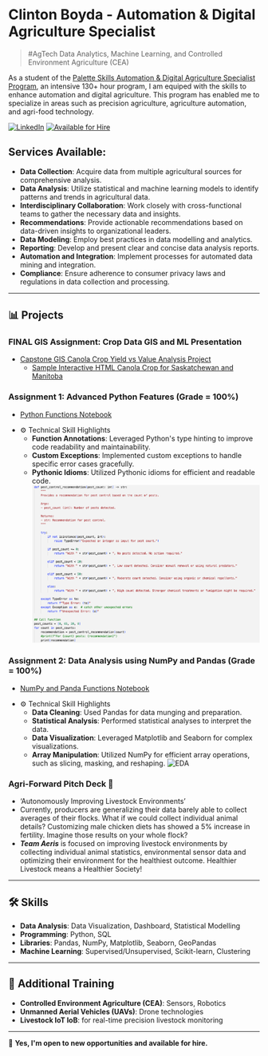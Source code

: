 # Clinton Boyda - Automation & Digital Agriculture Specialist
> #AgTech Data Analytics, Machine Learning, and Controlled Environment Agriculture (CEA)

As a student of the [Palette Skills Automation & Digital Agriculture Specialist Program](https://paletteskills.org/agtech), an intensive 130+ hour program, I am equiped with the skills to enhance automation and digital agriculture. This program has enabled me to specialize in areas such as precision agriculture, agriculture automation, and agri-food technology.

[![LinkedIn](https://img.shields.io/badge/-LinkedIn-blue?style=flat-square&logo=LinkedIn&logoColor=white&link=https://www.linkedin.com/in/clintonboyda/)](https://www.linkedin.com/in/clintonboyda/)
[![Available for Hire](https://img.shields.io/badge/-Available%20for%20Hire-green?style=flat-square)](https://www.linkedin.com/in/clintonboyda/)

## Services Available:
- **Data Collection**: Acquire data from multiple agricultural sources for comprehensive analysis.
- **Data Analysis**: Utilize statistical and machine learning models to identify patterns and trends in agricultural data.
- **Interdisciplinary Collaboration**: Work closely with cross-functional teams to gather the necessary data and insights.
- **Recommendations**: Provide actionable recommendations based on data-driven insights to organizational leaders.
- **Data Modeling**: Employ best practices in data modelling and analytics.
- **Reporting**: Develop and present clear and concise data analysis reports.
- **Automation and Integration**: Implement processes for automated data mining and integration.
- **Compliance**: Ensure adherence to consumer privacy laws and regulations in data collection and processing.


---

## 📊 Projects

### FINAL GIS Assignment: Crop Data GIS and ML Presentation
- [Capstone GIS Canola Crop Yield vs Value Analysis Project](https://github.com/cboyda/AgTech/blob/main/README_capstone.md)
  - [Sample Interactive HTML Canola Crop for Saskatchewan and Manitoba](https://raw.githack.com/cboyda/AgTech/main/Visuals/Canola_2021.html)

### Assignment 1: Advanced Python Features (Grade = 100%)
- [Python Functions Notebook](https://github.com/cboyda/Palette_Cohort_4/blob/main/Assignments/Assignment_1%262.ipynb)

* ⚙️ Technical Skill Highlights
  - **Function Annotations**: Leveraged Python's type hinting to improve code readability and maintainability.
  - **Custom Exceptions**: Implemented custom exceptions to handle specific error cases gracefully.
  - **Pythonic Idioms**: Utilized Pythonic idioms for efficient and readable code.
![Function Documentation](https://raw.githubusercontent.com/cboyda/AgTech/main/Trainings/assignment_function_documentation.png)

### Assignment 2: Data Analysis using NumPy and Pandas (Grade = 100%)
- [NumPy and Panda Functions Notebook](https://github.com/cboyda/Palette_Cohort_4/blob/main/Assignments/Assinment_3%264.ipynb)

* ⚙️ Technical Skill Highlights
  - **Data Cleaning**: Used Pandas for data munging and preparation.
  - **Statistical Analysis**: Performed statistical analyses to interpret the data.
  - **Data Visualization**: Leveraged Matplotlib and Seaborn for complex visualizations.
  - **Array Manipulation**: Utilized NumPy for efficient array operations, such as slicing, masking, and reshaping.
![EDA](https://raw.githubusercontent.com/cboyda/Palette_Cohort_4/main/Trainings/assignment_EDA.png)

### Agri-Forward Pitch Deck 🐔
- ‘Autonomously Improving Livestock Environments’
- Currently, producers are generalizing their data barely able to collect averages of their flocks.  What if we could collect individual animal details? Customizing male chicken diets has showed a 5% increase in fertility.  Imagine those results on your whole flock?
- ***Team Aeris*** is focused on improving livestock environments by collecting individual animal statistics, environmental sensor data and optimizing their environment for the healthiest outcome.  Healthier Livestock means a Healthier Society!

---

## 🛠️ Skills

- **Data Analysis**: Data Visualization, Dashboard, Statistical Modelling
- **Programming**: Python, SQL
- **Libraries**: Pandas, NumPy, Matplotlib, Seaborn, GeoPandas
- **Machine Learning**: Supervised/Unsupervised, Scikit-learn, Clustering

---

## 🚀 Additional Training

- **Controlled Environment Agriculture (CEA)**: Sensors, Robotics
- **Unmanned Aerial Vehicles (UAVs)**: Drone technologies
- **Livestock IoT IoB**: for real-time precision livestock monitoring

---

🌱 **Yes, I'm open to new opportunities and available for hire.**



